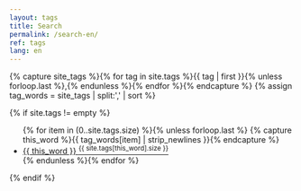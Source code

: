```yaml
---
layout: tags
title: Search
permalink: /search-en/
ref: tags
lang: en
---
```


{% capture site_tags %}{% for tag in site.tags %}{{ tag | first }}{% unless forloop.last %},{% endunless %}{% endfor %}{% endcapture %}
{% assign tag_words = site_tags | split:',' | sort %}




{% if site.tags != empty %}
  <ul class="tags">
  {% for item in (0..site.tags.size) %}{% unless forloop.last %}
    {% capture this_word %}{{ tag_words[item] | strip_newlines }}{% endcapture %}
      <li class="tags"><i class="fa fa-tag"></i> <a href="{{ '-ref' | prepend: this_word | replace: ' ','-' | prepend: 'search/#' | prepend: site.baseurl }}">
        <span class="badge">{{ this_word }} <sup>{{ site.tags[this_word].size }}</sup></span>
      </a></li>
  {% endunless %}{% endfor %}
  </ul>
{% endif %}
